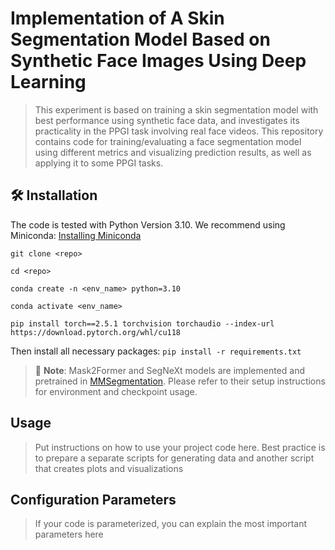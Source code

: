 # Implementation of A Skin Segmentation Model Based on Synthetic Face Images Using Deep Learning

> This experiment is based on training a skin segmentation model with best performance using synthetic face data, and investigates its practicality in the PPGI task involving real face videos. This repository contains code for training/evaluating a face segmentation model using different metrics and visualizing prediction results, as well as applying it to some PPGI tasks.

## 🛠 Installation

The code is tested with Python Version 3.10. We recommend using Miniconda: [Installing Miniconda](https://docs.anaconda.com/miniconda/miniconda-install/)

```
git clone <repo>

cd <repo>

conda create -n <env_name> python=3.10

conda activate <env_name>

pip install torch==2.5.1 torchvision torchaudio --index-url https://download.pytorch.org/whl/cu118
```
Then install all necessary packages:
`pip install -r requirements.txt`
> 📌 **Note**: Mask2Former and SegNeXt models are implemented and pretrained in [MMSegmentation](https://github.com/open-mmlab/mmsegmentation). Please refer to their setup instructions for environment and checkpoint usage.

## Usage

> Put instructions on how to use your project code here. Best practice is to prepare a separate scripts for generating data and another script that creates plots and visualizations

## Configuration Parameters
> If your code is parameterized, you can explain the most important parameters here
